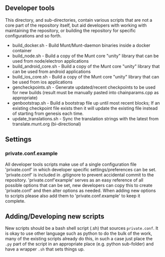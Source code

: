 Developer tools
---------------------

This directory, and sub-directories, contain various scripts that are not a core part of the repository itself, but aid developers with working with maintaining the repository, or building the repository for specific configurations and so forth.

* build_docker.sh        - Build Munt/Munt-daemon binaries inside a docker container
* build_node.sh          - Build a copy of the Munt core "unity" library that can be used from node/electron applications
* build_android_core.sh  - Build a copy of the Munt core "unity" library that can be used from android applications
* build_ios_core.sh      - Build a copy of the Munt core "unity" library that can be used from ios applications
* gencheckpoints.sh      - Generate updated/recent checkpoints to be used for new builds (result must be manually pasted into chainparams.cpp as appropriate)
* genbootstrap.sh        - Build a bootstrap file up until most recent blocks; If an existing checkpoint file exists then it will update the existing file instead of starting from genesis each time.
* update_translations.sh - Sync the translation strings with the latest from translate.munt.org (bi-directional)



Settings
---------------------
### private.conf.example ###

All developer tools scripts make use of a single configuration file 'private.conf' in which developer specific settings/preferences can be set. 'private.conf' is included in .gitignore to prevent accidental commit to the repository.
'private.conf'example' serves as an easy reference of all possible options that can be set, new developers can copy this to create 'private.conf' and then alter options as needed. When adding new options to scripts please also add them to 'private.conf.example' to keep it complete.



Adding/Developing new scripts
---------------------

New scripts should be a bash shell script (.sh) that sources `private.conf`.
It is okay to use other language such as python to do the bulk of the work, many of the existing scripts already do this, in such a case just place the `.py` part of the script in an appropriate place (e.g. python sub-folder) and have a wrapper `.sh` that sets things up.

